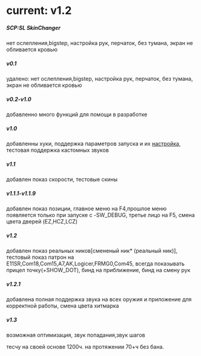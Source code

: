 # current: v1.2

##### SCP:SL SkinChanger
нет ослепления,bigstep, настройка рук, перчаток, без тумана, экран не обливается кровью
##### v0.1 
удалено: нет ослепления,bigstep, настройка рук, перчаток, без тумана, экран не обливается кровью
##### v0.2-v1.0
добавленно много функций для помощи в разработке
##### v1.0 
добавленны хуки, поддержка параметров запуска и их [настройка](https://z.spawnkillcity.cloudns.nz/slm/), тестовая поддержка кастомных звуков
##### v1.1 
добавлен показ скорости, тестовые скины
##### v1.1.1-v1.1.9
добавлен показ позиции, главное меню на F4,прошлое меню появляется только при запуске с -SW_DEBUG, третье лицо на F5, смена цвета дверей (EZ,HCZ,LCZ)
##### v1.2 
добавлен показ реальных ников[смененый ник* (реальный ник)], тестовый показ патрон на E11SR,Com18,Com15,A7,AK,Logicer,FRMG0,Com45, всегда показывать прицел точку(+SHOW_DOT), бинд на приближение, бинд на смену рук
##### v1.2.1
добавлена полная поддержка звука на всех оружия и приложение для корректной работы, смена цвета хитмарка
##### v1.3 
возможная оптимизация, звук попадания,звук шагов

тесчу на своей основе 1200ч. на протяжении 70+ч без бана. 
